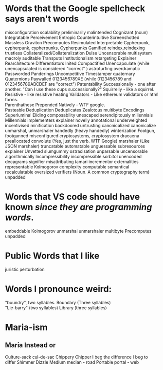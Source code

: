 # Words that the Google spellcheck says aren't words
misconfiguration
scalability
preliminarily
malintended
Cognizant (noun)
Integratable 
Perceivement
Entropic
Counterintuitive
Screenshotted
Massless
Graviton
Precomputes
Resimulated
Interpretable
Cypherpunk, cypherpunk, cypherpunks, Cypherpunks
Gamified
reindex,reindexing
trustless
Collateralized/Collateralization
Dulse
Uncensorable
multisystem
macroly
auditable
Transputs
Institutionalism
retargeting
Explainer
Rearchitecture
Differentiators
Inited
Compactified
Unencapsulate (while unencapsulated is considered "correct" )
astroturfing
overdramatic
Passworded
Panderings
Uncompetitive
Timestamper
quaternary
Quaternions
Paywalled
0123456789XE (while 0123456789 and 0123456789ABCDEF are "correct")
Patentability
Successionally - one after another.  "Can I use these cups successionally?"
Squirrelly - like a squirrel.  
Resistive - like resistive heating
Validators - Like ethereum validators or html forms.  
Parenthathese
Prepended
Natively  - WTF google.  
Pasteable
Deduplication
Deduplicates
Zealotous
multibyte
Encodings
Superluminal
Eliding
composability
unescaped
serendipitously
millennials
Millennials
implementers
explainer
novelly
annotational
underweighted
incentivised
minification
backdoored
untrusting
canonicalized canonicalize
unmarshal, unmarshaler
handedly (heavy handedly)
winterization
Footgun, footgunned
misconfigured
cryptosystems, cryptosystem
dracaena
preallocated
convolute (Yes, just the verb. WTF Google)
marshaler (Like JSON marshaler)
truncatable
automatable
unguessable
subresources
explainer
Unvetted
slumgummy
ostracisation
unparsable
uncensorable
algorithmically
Incompressibility
incompressible
sorbitol
unencoded
decagrams
signifier
misattributing
tamari
incrementor
externalities
representable
Kolmogorov complexity
computable
semantical
recalculatable
oversized
verifiers (Noun.  A common cryptography term)
unpadded



# Words that VS code should have known _since they are programming words_.  
embeddable
Kolmogorov
unmarshal
unmarshaler
multibyte
Precomputes
unpadded


# Public Words that I like
juristic
perturbation


# Words I pronounce weird:
"boundry", two syllables.         Boundary (Three syllables)       
"Lie-barry"   (two syllables)     Library (three syllables)



# Maria-ism
Maria                   Instead or
--------------------
Culture-sack            cul-de-sac
Chippery                Chipper
I beg the difference    I beg to differ
Shimmer                 Dizzle
Medium                  median - road
Portable                portal - web
